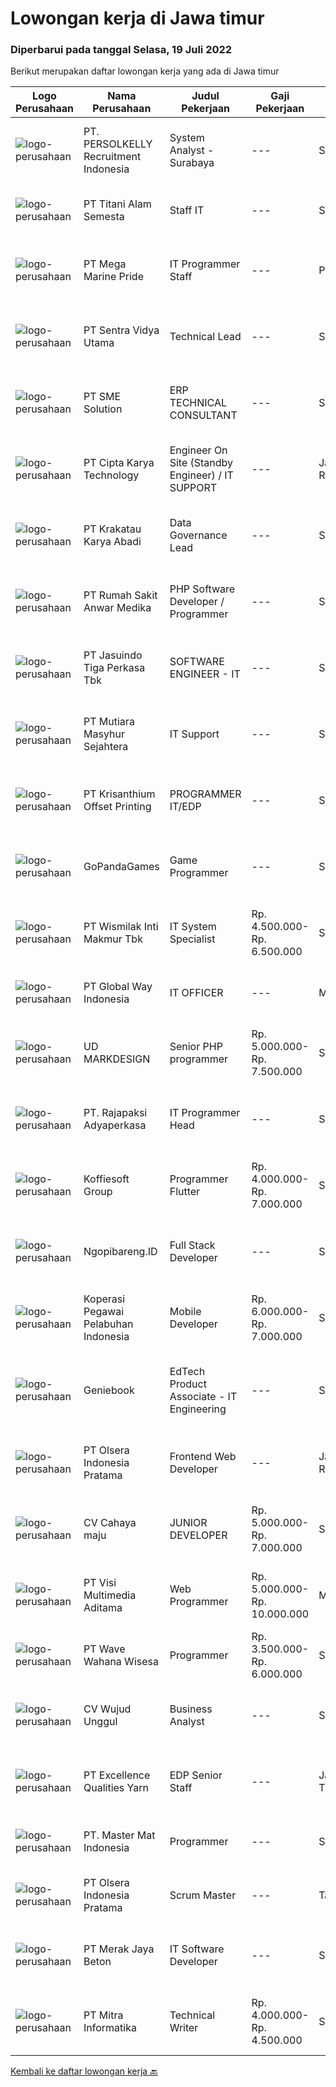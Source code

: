 
  # Lowongan kerja di Jawa timur

  ### Diperbarui pada tanggal Selasa, 19 Juli 2022

  Berikut merupakan daftar lowongan kerja yang ada di Jawa timur

  |Logo Perusahaan | Nama Perusahaan | Judul Pekerjaan | Gaji Pekerjaan | Lokasi | Deskripsi | Tanggal diunggah | Pranala |
  | -------------- | --------------- | --------------- | --------- | --------- | -------------- | ------- | ----------- |
  |![logo-perusahaan](https://image-service-cdn.seek.com.au/a778cc2d537d275f0abc3d64068f14c4c640057e/ee4dce1061f3f616224767ad58cb2fc751b8d2dc)|PT. PERSOLKELLY Recruitment Indonesia|System Analyst - Surabaya|---|Surabaya|Job Description: Deploy, maintain, and troubleshoot core business applications, including application servers, associated hardware, endpoints, and...|Selasa, 19 Juli 2022|https://www.jobstreet.co.id/id/job/system-analyst-surabaya-3961447?token=0~6d81f7ac-c49e-4eb3-b001-458255ea6624&sectionRank=1&jobId=jobstreet-id-job-3961447|
|![logo-perusahaan](https://image-service-cdn.seek.com.au/3650e4ea5cf15ff06b6cedba6caa19766b68c3ef/ee4dce1061f3f616224767ad58cb2fc751b8d2dc)|PT Titani Alam Semesta|Staff IT|---|Surabaya|Maximum age 30 years old. Minimum Bachelor Degree - Informatika GPA 3.0 Sedikit Mandarin. Pengalaman dibidang IT minimal 4 tahun. Preferably Staff...|Sabtu, 16 Juli 2022|https://www.jobstreet.co.id/id/job/staff-it-3958979?token=0~6d81f7ac-c49e-4eb3-b001-458255ea6624&sectionRank=2&jobId=jobstreet-id-job-3958979|
|![logo-perusahaan](https://image-service-cdn.seek.com.au/c2d1b10e65f5a153629011d5886a8b3d0e1913fb/ee4dce1061f3f616224767ad58cb2fc751b8d2dc)|PT Mega Marine Pride|IT Programmer Staff|---|Pasuruan|Tugas Pokok Membuat aplikasi inhouse yang dibutuhkan perusahaan Mengelola dan mengembangkan aplikasi yang saat ini sudah digunakan di perusahaan...|Sabtu, 16 Juli 2022|https://www.jobstreet.co.id/id/job/it-programmer-staff-3941601?token=0~6d81f7ac-c49e-4eb3-b001-458255ea6624&sectionRank=3&jobId=jobstreet-id-job-3941601|
|![logo-perusahaan](https://image-service-cdn.seek.com.au/89a4b4d8e6af0c01c230c2b1f638fbea996731cb/ee4dce1061f3f616224767ad58cb2fc751b8d2dc)|PT Sentra Vidya Utama|Technical Lead|---|Surabaya|Sevima is an IT Consultant company which focuses on Education field, is looking for best candidates to become Senior Technical Lead to join our ever...|Selasa, 19 Juli 2022|https://www.jobstreet.co.id/id/job/technical-lead-3961488?token=0~6d81f7ac-c49e-4eb3-b001-458255ea6624&sectionRank=4&jobId=jobstreet-id-job-3961488|
|![logo-perusahaan](https://image-service-cdn.seek.com.au/f0cc6ba1828627c44076452213cbe473e760a860/ee4dce1061f3f616224767ad58cb2fc751b8d2dc)|PT SME Solution|ERP TECHNICAL CONSULTANT|---|Surabaya|REQUIREMENT : Will be based in Semarang (SMG), or Surabaya (SBY) Bachelor Degree (S1) from reputable university majoring in: Informatics Engineering /...|Minggu, 17 Juli 2022|https://www.jobstreet.co.id/id/job/erp-technical-consultant-3950012?token=0~6d81f7ac-c49e-4eb3-b001-458255ea6624&sectionRank=5&jobId=jobstreet-id-job-3950012|
|![logo-perusahaan](https://image-service-cdn.seek.com.au/a11cad0914ed7e7855ca00a4ca693b8cefcb5be2/ee4dce1061f3f616224767ad58cb2fc751b8d2dc)|PT Cipta Karya Technology|Engineer On Site (Standby Engineer) / IT SUPPORT|---|Jakarta Raya|Kualifikasi : Pendidikan Minimal SMK/DIII Sederajat. Memiliki pengalaman sebagai Engineer di perusahaan industry IT Minimal 2 tahun. Memahami...|Jumat, 15 Juli 2022|https://www.jobstreet.co.id/id/job/engineer-on-site-standby-engineer-it-support-3958715?token=0~6d81f7ac-c49e-4eb3-b001-458255ea6624&sectionRank=6&jobId=jobstreet-id-job-3958715|
|![logo-perusahaan](https://image-service-cdn.seek.com.au/b2d1f3ffed82713bb6c2c91fa675bbfd0cfb2ac6/ee4dce1061f3f616224767ad58cb2fc751b8d2dc)|PT Krakatau Karya Abadi|Data Governance Lead|---|Surabaya|Surabaya, IndonesiaAbout SuperWe are a group of business enthusiasts, scientists, communicators, designers, productive mothers and many more who are...|Senin, 18 Juli 2022|https://www.jobstreet.co.id/id/job/data-governance-lead-3959923?token=0~6d81f7ac-c49e-4eb3-b001-458255ea6624&sectionRank=7&jobId=jobstreet-id-job-3959923|
|![logo-perusahaan](https://image-service-cdn.seek.com.au/3a6c2b428606f5e003e4942f9212030098d2ff6b/ee4dce1061f3f616224767ad58cb2fc751b8d2dc)|PT Rumah Sakit Anwar Medika|PHP Software Developer / Programmer|---|Sidoarjo|1. Mahir pemrograman PHP dan menguasai framework Laravel &amp; CodeIgniter2. Menguasai database Postgresql dan mySQL3. Menyertakan link github source...|Minggu, 17 Juli 2022|https://www.jobstreet.co.id/id/job/php-software-developer-programmer-3959316?token=0~6d81f7ac-c49e-4eb3-b001-458255ea6624&sectionRank=8&jobId=jobstreet-id-job-3959316|
|![logo-perusahaan](https://image-service-cdn.seek.com.au/f9cd043f1011fee386470591649d3e30b502df59/ee4dce1061f3f616224767ad58cb2fc751b8d2dc)|PT Jasuindo Tiga Perkasa Tbk|SOFTWARE ENGINEER - IT|---|Sidoarjo|Kualifikasi : Pendidikan minimal D3/S1 Teknik Informatika Berpengalaman minimal 3 tahun terutama sebagai back end dan front end developer Memiliki...|Sabtu, 16 Juli 2022|https://www.jobstreet.co.id/id/job/software-engineer-it-3941388?token=0~6d81f7ac-c49e-4eb3-b001-458255ea6624&sectionRank=9&jobId=jobstreet-id-job-3941388|
|![logo-perusahaan](https://image-service-cdn.seek.com.au/6a7793102b18fce0cf017b05c1703de6e5c6a908/ee4dce1061f3f616224767ad58cb2fc751b8d2dc)|PT Mutiara Masyhur Sejahtera|IT Support|---|Sidoarjo|Tugas dan Tanggung Jawab Melakukan pemeliharaan sistem secara keseluruhan, seperti hardware dan software Melakukan pemeliharaan infrastruktur jaringan...|Jumat, 15 Juli 2022|https://www.jobstreet.co.id/id/job/it-support-3958302?token=0~6d81f7ac-c49e-4eb3-b001-458255ea6624&sectionRank=10&jobId=jobstreet-id-job-3958302|
|![logo-perusahaan](https://image-service-cdn.seek.com.au/6a0421e7422ea05da7c7df2993a4c36665968f9f/ee4dce1061f3f616224767ad58cb2fc751b8d2dc)|PT Krisanthium Offset Printing|PROGRAMMER IT/EDP|---|Surabaya|Deskripsi PekerjaanKualifikasi :  · Usia 25 – 30 tahun· Minimal D III Tehnik Teknik Informatika/Sistem Informasi/Ilmu komputer atau setara· Pengalaman...|Kamis, 14 Juli 2022|https://www.jobstreet.co.id/id/job/programmer-it-edp-3944502?token=0~6d81f7ac-c49e-4eb3-b001-458255ea6624&sectionRank=11&jobId=jobstreet-id-job-3944502|
|![logo-perusahaan](https://image-service-cdn.seek.com.au/4376ee4054c2384ea2fbceec4616a7cdfa51e9a2/ee4dce1061f3f616224767ad58cb2fc751b8d2dc)|GoPandaGames|Game Programmer|---|Surabaya|Deskripsi Pekerjaan Memprogram aset game dari Illustrator / Game Artist Bertanggung jawab atas efek sound Mengikuti arahan dan terbuka terhadap saran...|Minggu, 17 Juli 2022|https://www.jobstreet.co.id/id/job/game-programmer-3950181?token=0~6d81f7ac-c49e-4eb3-b001-458255ea6624&sectionRank=12&jobId=jobstreet-id-job-3950181|
|![logo-perusahaan](https://image-service-cdn.seek.com.au/021262e2a78c25ef96d01d23f3195c828ee6d47d/ee4dce1061f3f616224767ad58cb2fc751b8d2dc)|PT Wismilak Inti Makmur Tbk|IT System Specialist|Rp. 4.500.000-Rp. 6.500.000|Surabaya|Kualifikasi: Pendidikan S1/D4 (better D4) Teknik Komputer atau Teknik Informatika Fresh Graduate are welcome to apply Menguasai Basic Linux System...|Jumat, 15 Juli 2022|https://www.jobstreet.co.id/id/job/it-system-specialist-3958087?token=0~6d81f7ac-c49e-4eb3-b001-458255ea6624&sectionRank=13&jobId=jobstreet-id-job-3958087|
|![logo-perusahaan](https://image-service-cdn.seek.com.au/a67106b5a42e8f1a3f2e8ea6f84b83e26b759a12/ee4dce1061f3f616224767ad58cb2fc751b8d2dc)|PT Global Way Indonesia|IT OFFICER|---|Madiun|Requirements: At least 2 years work experience in related field Bachelor degree in Informatic Engineering or Information System or related Has skill...|Kamis, 14 Juli 2022|https://www.jobstreet.co.id/id/job/it-officer-3945063?token=0~6d81f7ac-c49e-4eb3-b001-458255ea6624&sectionRank=14&jobId=jobstreet-id-job-3945063|
|![logo-perusahaan](https://image-service-cdn.seek.com.au/82b5eda4f428304c0cbaf24d0a21dfaec8940137/ee4dce1061f3f616224767ad58cb2fc751b8d2dc)|UD MARKDESIGN|Senior PHP programmer|Rp. 5.000.000-Rp. 7.500.000|Surabaya|SENIOR PHP PROGRAMMER  Develop new user-facing features Assure that all user input is validated before submitting to back-end Collaborate with other...|Minggu, 17 Juli 2022|https://www.jobstreet.co.id/id/job/senior-php-programmer-3948907?token=0~6d81f7ac-c49e-4eb3-b001-458255ea6624&sectionRank=15&jobId=jobstreet-id-job-3948907|
|![logo-perusahaan](https://image-service-cdn.seek.com.au/1bd5a534ada5dff4b8f11531db8cc328c145d90a/ee4dce1061f3f616224767ad58cb2fc751b8d2dc)|PT. Rajapaksi Adyaperkasa|IT Programmer Head|---|Sidoarjo|Kualifikasi : Pendidikan minimal S1 Sistem Informasi Pengalaman 2 tahun dibidang pembuatan software manufaktur lebih diutamakan Menguasai bahasa...|Jumat, 15 Juli 2022|https://www.jobstreet.co.id/id/job/it-programmer-head-3939463?token=0~6d81f7ac-c49e-4eb3-b001-458255ea6624&sectionRank=16&jobId=jobstreet-id-job-3939463|
|![logo-perusahaan](https://image-service-cdn.seek.com.au/00a9fbeb5ae99de6ca5168f38c8b48f5a2b179a1/ee4dce1061f3f616224767ad58cb2fc751b8d2dc)|Koffiesoft Group|Programmer Flutter|Rp. 4.000.000-Rp. 7.000.000|Surabaya|Kualifikasi: Pengalaman minimal 1 tahun menggunakan Flutter Memahami akses hardware smartphone seperti kamera, gps, fingerprint Memahami REST API...|Sabtu, 16 Juli 2022|https://www.jobstreet.co.id/id/job/programmer-flutter-3947378?token=0~6d81f7ac-c49e-4eb3-b001-458255ea6624&sectionRank=17&jobId=jobstreet-id-job-3947378|
|![logo-perusahaan](https://image-service-cdn.seek.com.au/e27445497c58a5d80f607e392e109417aabc0717/ee4dce1061f3f616224767ad58cb2fc751b8d2dc)|Ngopibareng.ID|Full Stack Developer|---|Surabaya|Tanggung Jawab Pekerjaan Mengatur proses pengembangan software Menjaga dan meningkatkan pengerjaan software Mengatur siklus awal sampai akhir mulai...|Sabtu, 16 Juli 2022|https://www.jobstreet.co.id/id/job/full-stack-developer-3940470?token=0~6d81f7ac-c49e-4eb3-b001-458255ea6624&sectionRank=18&jobId=jobstreet-id-job-3940470|
|![logo-perusahaan](https://image-service-cdn.seek.com.au/e78d7d270f34bdcffbcc25364f36ec79439cb54d/ee4dce1061f3f616224767ad58cb2fc751b8d2dc)|Koperasi Pegawai Pelabuhan Indonesia|Mobile Developer|Rp. 6.000.000-Rp. 7.000.000|Surabaya|Dibutuhkan Mobile Developer / Programmer untuk Android dan IOS. Usia Maksimal 35 tahun Menguasai salah satu dari React Native atau Flutter. (Optional)...|Minggu, 17 Juli 2022|https://www.jobstreet.co.id/id/job/mobile-developer-3949651?token=0~6d81f7ac-c49e-4eb3-b001-458255ea6624&sectionRank=19&jobId=jobstreet-id-job-3949651|
|![logo-perusahaan](https://image-service-cdn.seek.com.au/533dfca0548429794785a13cc75e82c4e4ec7b73/ee4dce1061f3f616224767ad58cb2fc751b8d2dc)|Geniebook|EdTech Product Associate - IT Engineering|---|Surabaya|Loved by over 150,000 users, Geniebook is Singapore’s largest online learning platform for English, Mathematics and Science (EMS) syllabus. From...|Jumat, 15 Juli 2022|https://www.jobstreet.co.id/id/job/edtech-product-associate-it-engineering-9776883/origin/sg?token=0~6d81f7ac-c49e-4eb3-b001-458255ea6624&sectionRank=20&jobId=jobstreet-sg-job-9776883|
|![logo-perusahaan](https://image-service-cdn.seek.com.au/90e9bb2e5bcac40b68d491aafb34203d371349a1/ee4dce1061f3f616224767ad58cb2fc751b8d2dc)|PT Olsera Indonesia Pratama|Frontend Web Developer|---|Jakarta Raya|Responsibilities: Development in an AGILE environment Create good product with accessibility and security compliance Create good product with...|Jumat, 15 Juli 2022|https://www.jobstreet.co.id/id/job/frontend-web-developer-3938892?token=0~6d81f7ac-c49e-4eb3-b001-458255ea6624&sectionRank=21&jobId=jobstreet-id-job-3938892|
|![logo-perusahaan](https://image-service-cdn.seek.com.au/ab4c93bca892769cc2dfe8508f92f8606f4a6257/ee4dce1061f3f616224767ad58cb2fc751b8d2dc)|CV Cahaya maju|JUNIOR DEVELOPER|Rp. 5.000.000-Rp. 7.000.000|Surabaya|Qualification : Sarjana dengan Gelar di Bidang Ilmu Komputer atau Teknik Informatika dengan Minimal IPK Kumulatif 3.00. Memiliki Pengalaman Kerja...|Sabtu, 16 Juli 2022|https://www.jobstreet.co.id/id/job/junior-developer-3959042?token=0~6d81f7ac-c49e-4eb3-b001-458255ea6624&sectionRank=22&jobId=jobstreet-id-job-3959042|
|![logo-perusahaan](https://image-service-cdn.seek.com.au/b8528c389ba1b59ec14f571684d5a518b5b2a7b1/ee4dce1061f3f616224767ad58cb2fc751b8d2dc)|PT Visi Multimedia Aditama|Web Programmer|Rp. 5.000.000-Rp. 10.000.000|Malang|Requirements: Candidate must possess at least a Diploma, Bachelor's Degree, Art/ Design/ Creative Multimedia, Computer Science/Information Technology,...|Jumat, 15 Juli 2022|https://www.jobstreet.co.id/id/job/web-programmer-3958727?token=0~6d81f7ac-c49e-4eb3-b001-458255ea6624&sectionRank=23&jobId=jobstreet-id-job-3958727|
|![logo-perusahaan](https://image-service-cdn.seek.com.au/81f99fd5b5c717f60e3eba00fe7ce9c269be7dbb/ee4dce1061f3f616224767ad58cb2fc751b8d2dc)|PT Wave Wahana Wisesa|Programmer|Rp. 3.500.000-Rp. 6.000.000|Surabaya|Programmer lowongan1. (&lt;35 years old), S1, related major.2. At least 1 years of experience in PHP,HTML5 and Laravel Frameworks and MySQL/MariaDB.3....|Jumat, 15 Juli 2022|https://www.jobstreet.co.id/id/job/programmer-3947165?token=0~6d81f7ac-c49e-4eb3-b001-458255ea6624&sectionRank=24&jobId=jobstreet-id-job-3947165|
|![logo-perusahaan](https://image-service-cdn.seek.com.au/189b2600ad0ce9b94de0c88a84a3df3cc939a9b7/ee4dce1061f3f616224767ad58cb2fc751b8d2dc)|CV Wujud Unggul|Business Analyst|---|Sidoarjo|Job Desciption Mapping business processes Handling user problems or problems related to the ERP system Provide ERP system training Conduct ERP system...|Jumat, 15 Juli 2022|https://www.jobstreet.co.id/id/job/business-analyst-3939988?token=0~6d81f7ac-c49e-4eb3-b001-458255ea6624&sectionRank=25&jobId=jobstreet-id-job-3939988|
|![logo-perusahaan](https://image-service-cdn.seek.com.au/c8e7dcf88ca4c02f73b2f43528b90b88549ccfb7/ee4dce1061f3f616224767ad58cb2fc751b8d2dc)|PT Excellence Qualities Yarn|EDP Senior Staff|---|Jawa Timur|1.Menguasai Aplikasi &amp; Exchange Server2.Mengelola semua data server.3.Perencanaan &amp; Implementasi Jaringan.4.Manajemen Basis Data.5.Sekuritas...|Sabtu, 16 Juli 2022|https://www.jobstreet.co.id/id/job/edp-senior-staff-3941569?token=0~6d81f7ac-c49e-4eb3-b001-458255ea6624&sectionRank=26&jobId=jobstreet-id-job-3941569|
|![logo-perusahaan](https://image-service-cdn.seek.com.au/f164f29cff3b663510d4c6490955671be33d3036/ee4dce1061f3f616224767ad58cb2fc751b8d2dc)|PT. Master Mat Indonesia|Programmer|---|Surabaya|Terbiasa dengan pekerjaan dibidang IT ? Apakah anda suka pekerjaan yang berhubungan dengan program komputer dan teknologi ? Jika iya, anda tepat...|Jumat, 15 Juli 2022|https://www.jobstreet.co.id/id/job/programmer-3957710?token=0~6d81f7ac-c49e-4eb3-b001-458255ea6624&sectionRank=27&jobId=jobstreet-id-job-3957710|
|![logo-perusahaan](https://image-service-cdn.seek.com.au/90e9bb2e5bcac40b68d491aafb34203d371349a1/ee4dce1061f3f616224767ad58cb2fc751b8d2dc)|PT Olsera Indonesia Pratama|Scrum Master|---|Tangerang|Qualification: Minimal 1 year experience as a scrum master or project manager Understand project management and service delivery Fully understand...|Jumat, 15 Juli 2022|https://www.jobstreet.co.id/id/job/scrum-master-3946149?token=0~6d81f7ac-c49e-4eb3-b001-458255ea6624&sectionRank=28&jobId=jobstreet-id-job-3946149|
|![logo-perusahaan](https://image-service-cdn.seek.com.au/86ac029296b2e0b3727a272d10fcedc441d5a09a/ee4dce1061f3f616224767ad58cb2fc751b8d2dc)|PT Merak Jaya Beton|IT Software Developer|---|Surabaya|Bertugas merancang program yang sesuai dengan kebutuhan perusahaan.  Kualifikasi : Usia Maksimal 35 Tahun Pendidikan minimal S1 / Diploma jurusan...|Rabu, 13 Juli 2022|https://www.jobstreet.co.id/id/job/it-software-developer-3954725?token=0~6d81f7ac-c49e-4eb3-b001-458255ea6624&sectionRank=29&jobId=jobstreet-id-job-3954725|
|![logo-perusahaan](https://image-service-cdn.seek.com.au/402d7462424a8c0f2e835db43584a63aa617c028/ee4dce1061f3f616224767ad58cb2fc751b8d2dc)|PT Mitra Informatika|Technical Writer|Rp. 4.000.000-Rp. 4.500.000|Surabaya|About Mitra Informatika Mitra Informatika is an IT company based in Surabaya that positioning itself to become the market leader in providing...|Jumat, 15 Juli 2022|https://www.jobstreet.co.id/id/job/technical-writer-3945850?token=0~6d81f7ac-c49e-4eb3-b001-458255ea6624&sectionRank=30&jobId=jobstreet-id-job-3945850|


  [Kembali ke daftar lowongan kerja 🔙](../README.md#daftar-lowongan-kerja)
  
